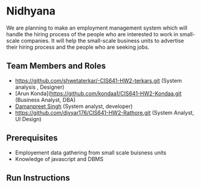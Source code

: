 # Nidhyana

We are planning to make an employment management system which will handle the hiring process of the people who are interested to work in small-scale companies. It will help the small-scale business units to advertise their hiring process and the people who are seeking jobs.

## Team Members and Roles
* https://github.com/shwetaterkar/-CIS641-HW2-terkars.git (System analysis , Designer)
* [Arun Konda](https://github.com/kondaa1/CIS641-HW2-Kondaa.git (Business Analyst, DBA)
* [Damanpreet Singh](https://github.com/dpsingh2194/CIS641-HW2-Singh) (System analyst, developer)
* https://github.com/divyar176/CIS641-HW2-Rathore.git (System Analyst, UI Design)

## Prerequisites
* Employement data gathering from small scale buisness units
* Knowledge of javascript and DBMS

## Run Instructions